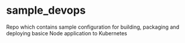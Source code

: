 # sample_devops
Repo which contains sample configuration for building, packaging and deploying basice Node application to Kubernetes
